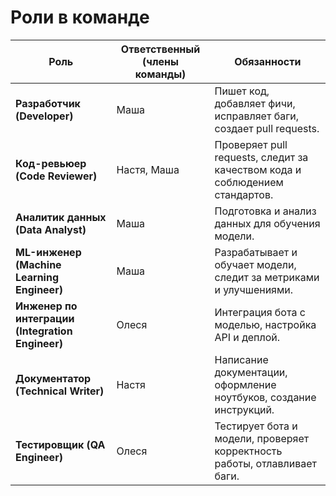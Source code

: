 # Роли в команде

| Роль                      | Ответственный (члены команды) | Обязанности                                                                 |
|---------------------------|------------------------------|---------------------------------------------------------------------------|
| **Разработчик (Developer)** | Маша                         | Пишет код, добавляет фичи, исправляет баги, создает pull requests.          |
| **Код-ревьюер (Code Reviewer)** | Настя, Маша                 | Проверяет pull requests, следит за качеством кода и соблюдением стандартов. |
| **Аналитик данных (Data Analyst)** | Маша                         | Подготовка и анализ данных для обучения модели.                            |
| **ML-инженер (Machine Learning Engineer)** | Маша                         | Разрабатывает и обучает модели, следит за метриками и улучшениями.         |
| **Инженер по интеграции (Integration Engineer)** | Олеся                        | Интеграция бота с моделью, настройка API и деплой.                         |
| **Документатор (Technical Writer)** | Настя                         | Написание документации, оформление ноутбуков, создание инструкций.        |
| **Тестировщик (QA Engineer)** | Олеся                        | Тестирует бота и модели, проверяет корректность работы, отлавливает баги. |
